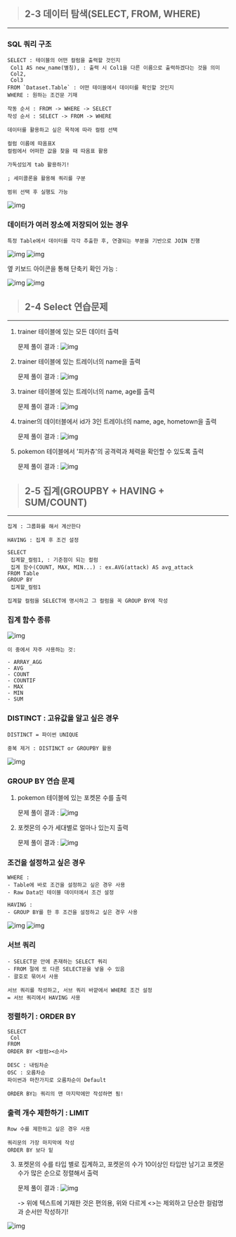 > ## 2-3 데이터 탐색(SELECT, FROM, WHERE)
---

### SQL 쿼리 구조
```
SELECT : 테이블의 어떤 컬럼을 출력할 것인지
 Col1 AS new_name(별칭), : 출력 시 Col1을 다른 이름으로 출력하겠다는 것을 의미
 Col2,
 Col3
FROM `Dataset.Table` : 어떤 테이블에서 데이터를 확인할 것인지
WHERE : 원하는 조건문 기재

작동 순서 : FROM -> WHERE -> SELECT
작성 순서 : SELECT -> FROM -> WHERE

데이터를 활용하고 싶은 목적에 따라 컬럼 선택

컬럼 이름에 따옴표X
컬럼에서 어떠한 값을 찾을 때 따옴표 활용

가독성있게 tab 활용하기!

; 세미콜론을 활용해 쿼리를 구분

범위 선택 후 실행도 가능
```
![img](../img/image-3.png)

### 데이터가 여러 장소에 저장되어 있는 경우
```
특정 Table에서 데이터를 각각 추출한 후, 연결되는 부분을 기반으로 JOIN 진행 
```

![img](../img/image-4.png)
![img](../img/image-5.png)

옆 키보드 아이콘을 통해 단축키 확인 가능 :

![img](../img/image-6.png)
![img](../img/image-7.png)

> ## 2-4 Select 연습문제
---
1. trainer 테이블에 있는 모든 데이터 출력

    문제 풀이 결과 :
![img](../img/image-8.png)

2. trainer 테이블에 있는 트레이너의 name을 출력

    문제 풀이 결과 :
![img](../img/image-9.png)

3. trainer 테이블에 있는 트레이너의 name, age를 출력

    문제 풀이 결과 :
![img](../img/image-10.png)

4. trainer의 데이터블에서 id가 3인 트레이너의 name, age, hometown을 출력

    문제 풀이 결과 :
![img](../img/image-11.png)

5. pokemon 테이블에서 '피카츄'의 공격력과 체력을 확인할 수 있도록 출력

    문제 풀이 결과 :
![img](../img/image-12.png)


> ## 2-5 집계(GROUPBY + HAVING + SUM/COUNT)
---
```
집계 : 그룹화를 해서 계산한다

HAVING : 집계 후 조건 설정

SELECT
 집계할_컬럼1, : 기준점이 되는 컬럼
 집계 함수(COUNT, MAX, MIN...) : ex.AVG(attack) AS avg_attack
FROM Table
GROUP BY
 집계할_컬럼1

집계할 컬럼을 SELECT에 명시하고 그 컬럼을 꼭 GROUP BY에 작성
```

### 집계 함수 종류

![img](../img/image-13.png)

```
이 중에서 자주 사용하는 것:

- ARRAY_AGG
- AVG
- COUNT
- COUNTIF
- MAX
- MIN
- SUM
```

### DISTINCT : 고유값을 알고 싶은 경우

```
DISTINCT = 파이썬 UNIQUE

중복 제거 : DISTINCT or GROUPBY 활용
```
![img](../img/image-14.png)

### GROUP BY 연습 문제

1. pokemon 테이블에 있는 포켓몬 수를 출력

    문제 풀이 결과 :
![img](../img/image-15.png)

2. 포켓몬의 수가 세대별로 얼마나 있는지 출력

    문제 풀이 결과 :
![img](../img/image-16.png)

### 조건을 설정하고 싶은 경우
```
WHERE : 
- Table에 바로 조건을 설정하고 싶은 경우 사용
- Raw Data인 테이블 데이터에서 조건 설정

HAVING :
- GROUP BY를 한 후 조건을 설정하고 싶은 경우 사용
```
![img](../img/image-17.png)
![img](../img/image-18.png)

### 서브 쿼리
```
- SELECT문 안에 존재하는 SELECT 쿼리
- FROM 절에 또 다른 SELECT문을 넣을 수 있음
- 괄호로 묶어서 사용

서브 쿼리를 작성하고, 서브 쿼리 바깥에서 WHERE 조건 설정
= 서브 쿼리에서 HAVING 사용
```

### 정렬하기 : ORDER BY
```
SELECT
 Col
FROM
ORDER BY <컬럼><순서>

DESC : 내림차순
OSC : 오름차순
파이썬과 마찬가지로 오름차순이 Default

ORDER BY는 쿼리의 맨 마지막에만 작성하면 됨!
```

### 출력 개수 제한하기 : LIMIT
```
Row 수를 제한하고 싶은 경우 사용

쿼리문의 가장 마지막에 작성
ORDER BY 보다 밑
```

3. 포켓몬의 수를 타입 별로 집계하고, 포켓몬의 수가 10이상인 타입만 남기고 포켓몬 수가 많은 순으로 정렬해서 출력

    문제 풀이 결과 :
![img](../img/image-19.png)
    
    -> 위에 텍스트에 기재한 것은 편의용, 위와 다르게 <>는 제외하고 단순한 컬럼명과 순서만 작성하기!

![img](../img/image-20.png)